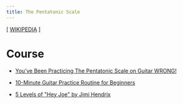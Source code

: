 ```yaml
---
title: The Pentatonic Scale
---
```


[ [WIKIPEDIA](https://en.wikipedia.org/wiki/Pentatonic_scale) ]

# Course

- [You’ve Been Practicing The Pentatonic Scale on Guitar WRONG!](https://www.youtube.com/watch?v=4fbWTwZ1850)

- [10-Minute Guitar Practice Routine for Beginners](https://www.youtube.com/watch?v=r-_JZt4sCwI)

- [5 Levels of "Hey Joe" by Jimi Hendrix](https://www.youtube.com/watch?v=s3b96zhjTCI)

